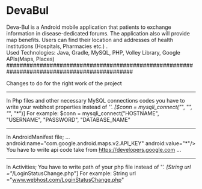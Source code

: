 # DevaBul
Deva-Bul is a Android mobile application that patients to exchange information in disease-dedicated forums. The application also will provide map benefits. Users can find their location and addresses of health institutions (Hospitals, Pharmacies etc.) .    
Used Technologies: Java, Gradle, MySQL, PHP, Volley Library, Google APIs(Maps, Places)
##############################################################################################

Changes to do for the right work of the project
_________________________________________________________________________________________________________________________________________
In Php files and other necessary MySQL connections codes you have to write your webhost properties instead of '*'. 
[$conn = mysqli_connect("*", "*", "*", "*")]
For example: $conn = mysqli_connect("HOSTNAME", "USERNAME", "PASSWORD", "DATABASE_NAME"
__________________________________________________________________________________________________________________________________________
In AndroidManifest file;
...
android:name="com.google.android.maps.v2.API_KEY"
android:value="*"/>  You have to write api code take from https://developers.google.com
...
__________________________________________________________________________________________________________________________________________
In Activities;
You have to write path of your php file instead of '*'. [String url ="*/LoginStatusChange.php"]
For example: String url ="www.webhost.com/LoginStatusChange.php"
